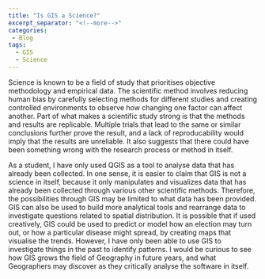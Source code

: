 ```yaml
---
title: "Is GIS a Science?"
excerpt_separator: "<!--more-->"
categories:
 - Blog
tags:
  - GIS
  - Science
---
```


Science is known to be a field of study that prioritises objective methodology and empirical data. The scientific method involves reducing human bias by carefully selecting methods for different studies and creating controlled environments to observe how changing one factor can affect another. Part of what makes a scientific study strong is that the methods and results are replicable. Multiple trials that lead to the same or similar conclusions further prove the result, and a lack of reproducability would imply that the results are unreliable. It also suggests that there could have been something wrong with the research process or method in itself. 

As a student, I have only used QGIS as a tool to analyse data that has already been collected. In one sense, it is easier to claim that GIS is not a science in itself, because it only manipulates and visualizes data that has already been collected through various other scientific methods. Therefore, the possibilities through GIS may be limited to what data has been provided. GIS can also be used to build more analytical tools and rearrange data to investigate questions related to spatial distribution. It is possible that if used creatively, GIS could be used to predict or model how an election may turn out, or how a particular disease might spread, by creating maps that visualise the trends. However, I have only been able to use GIS to investigate things in the past to identify patterns. I would be curious to see how GIS grows the field of Geography in future years, and what Geographers may discover as they critically analyse the software in itself. 

